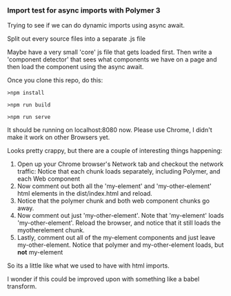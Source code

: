 ### Import test for async imports with Polymer 3

Trying to see if we can do dynamic imports using async await.

Split out every source files into a separate .js file

Maybe have a very small 'core' js file that gets loaded first.
Then write a 'component detector' that sees what components we have on a page and then load the component using the async await.

Once you clone this repo, do this:

`>npm install`

`>npm run build`

`>npm run serve`

It should be running on localhost:8080 now. Please use Chrome, I didn't make it work on other Browsers yet.

Looks pretty crappy, but there are a couple of interesting things happening:

1. Open up your Chrome browser's Network tab and checkout the network traffic: Notice that each chunk loads separately, including Polymer, and each Web component
2. Now comment out both all the 'my-element' and 'my-other-element' html elements in the dist/index.html and reload.
3. Notice that the polymer chunk and both web component chunks go away. 
4. Now comment out just 'my-other-element'. Note that 'my-element' loads 'my-other-element'. Reload the browser, and notice that it still loads the myotherelement chunk.
5. Lastly, comment out all of the my-element components and just leave my-other-element. Notice that polymer and my-other-element loads, but <b>not</b> my-element

So its a little like what we used to have with html imports.

I wonder if this could be improved upon with something like a babel transform.
